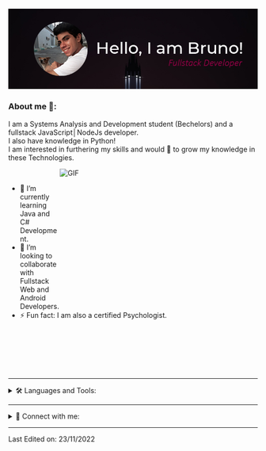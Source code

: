 ![Brunos profile banner](images/Banner.jpg)

### About me 🧑:
I am a Systems Analysis and Development student (Bechelors) and a fullstack JavaScript│NodeJs developer.<br/>
I also have knowledge in Python! <br/>
I am interested in furthering my skills and would 💖 to grow my knowledge in these Technologies.

<img align="right" alt="GIF" src="https://owaisnoor.info/blog/wp-content/uploads/2019/03/maxresdefault.jpg" width="400" height="280" />
<br/>

<!--- 🔭 I’m currently working on Frontend Web Development & Android Development.-->
- 🌱 I’m currently learning Java and C# Development.
- 👯 I’m looking to collaborate with Fullstack Web and Android Developers.
- ⚡ Fun fact: I am also a certified Psychologist.

<br/>
<br/>
<br/>
<br/>
<br/>


---

<details>
<summary>
🛠 Languages and Tools:
</summary>
  <br/>
<code><img height="20" src="https://raw.githubusercontent.com/github/explore/80688e429a7d4ef2fca1e82350fe8e3517d3494d/topics/html/html.png"></code>
<code><img height="20" src="https://raw.githubusercontent.com/github/explore/80688e429a7d4ef2fca1e82350fe8e3517d3494d/topics/css/css.png"></code>
<code><img height="20" src="https://raw.githubusercontent.com/github/explore/80688e429a7d4ef2fca1e82350fe8e3517d3494d/topics/git/git.png"></code>
<code><img height="20" src="https://upload.wikimedia.org/wikipedia/commons/thumb/a/ae/Github-desktop-logo-symbol.svg/1024px-Github-desktop-logo-symbol.svg.png"></code>
<code><img height="20" src="https://raw.githubusercontent.com/github/explore/80688e429a7d4ef2fca1e82350fe8e3517d3494d/topics/mysql/mysql.png"></code>
<code><img height="20" src="https://upload.wikimedia.org/wikipedia/commons/thumb/9/9a/Visual_Studio_Code_1.35_icon.svg/1024px-Visual_Studio_Code_1.35_icon.svg.png"></code>
<code><img height="20" src="https://upload.wikimedia.org/wikipedia/commons/d/d2/C_Sharp_Logo_2023.svg"></code>
<code><img height="20" src="https://upload.wikimedia.org/wikipedia/en/f/f4/Docker_logo.svg"></code>
 
</details>

---

<details>
<summary> 🤝 Connect with me: </summary>  

<br/>

<a href="https://github.com/BrunoCyreno">
  <img align="left" alt="Bruno's Github" width="22px" src="https://upload.wikimedia.org/wikipedia/commons/thumb/a/ae/Github-desktop-logo-symbol.svg/1024px-Github-desktop-logo-symbol.svg.png" />
</a>

<a href="https://www.linkedin.com/in/bruno-cyreno/">
  <img align="left" alt="Bruno's Linkdein" width="22px" src="https://cdn3.iconfinder.com/data/icons/inficons/512/linkedin.png" />
</a>

<br/>

</details>

<!-- ### ✨ My Projects:
  
<a href="https://github.com/BrunoCyreno/The_Odin_Project/tree/main/Project-Recipes"> -->
---
Last Edited on: 23/11/2022
